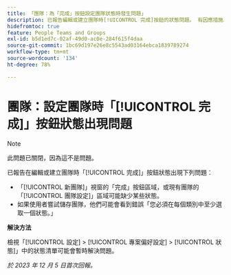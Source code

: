 ```yaml
---
title: 「團隊：為「完成」按鈕設定團隊狀態時發生問題」
description: 已報告編輯或建立團隊時[!UICONTROL 完成]按鈕的狀態問題。 有因應措施。
hidefromtoc: true
feature: People Teams and Groups
exl-id: b5d1ed7c-02af-49d0-ac0e-284f615f4daa
source-git-commit: 1bc69d197e26e8c5543ad03164ebca1839789274
workflow-type: tm+mt
source-wordcount: '134'
ht-degree: 78%

---
```


# 團隊：設定團隊時「[!UICONTROL 完成]」按鈕狀態出現問題

>[!NOTE]
>
>此問題已關閉，因為這不是問題。

已報告在編輯或建立團隊時「[!UICONTROL 完成]」按鈕狀態出現下列問題：

* 「[!UICONTROL 新團隊]」視窗的「完成」按鈕區域，或現有團隊的「[!UICONTROL 團隊設定]」區域可能缺少某些狀態。
* 如果使用者嘗試儲存團隊，他們可能會看到錯誤「您必須在每個類別中至少選取一個狀態。」

**解決方法**

檢視「[!UICONTROL 設定] > [!UICONTROL 專案偏好設定] > [!UICONTROL 狀態]」中的狀態清單可能會暫時解決問題。

_於 2023 年 12 月 5 日首次回報。_

